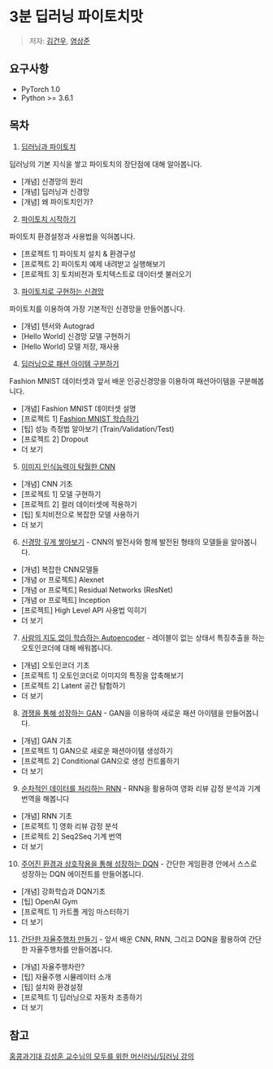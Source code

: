 # 3분 딥러닝 파이토치맛

> 저자: [김건우](https://github.com/keon), [염상준](https://github.com/ysangj)

## 요구사항

* PyTorch 1.0
* Python >= 3.6.1

## 목차

1. [딥러닝과 파이토치](01-Deep-Learning-And-PyTorch)

  딥러닝의 기본 지식을 쌓고 파이토치의 장단점에 대해 알아봅니다.
  * [개념] 신경망의 원리
  * [개념] 딥러닝과 신경망
  * [개념] 왜 파이토치인가?

2. [파이토치 시작하기](02-Getting-Started-With-PyTorch)

  파이토치 환경설정과 사용법을 익혀봅니다.
  * [프로젝트 1] 파이토치 설치 & 환경구성
  * [프로젝트 2] 파이토치 예제 내려받고 실행해보기
  * [프로젝트 3] 토치비전과 토치텍스트로 데이터셋 불러오기

3. [파이토치로 구현하는 신경망](03-Coding-Neural-Networks-In-PyTorch)

  파이토치를 이용하여 가장 기본적인 신경망을 만들어봅니다.
  * [개념] 텐서와 Autograd
  * [Hello World] 신경망 모델 구현하기
  * [Hello World] 모델 저장, 재사용

4. [딥러닝으로 패션 아이템 구분하기](04-Neural-Network-For-Fashion)

  Fashion MNIST 데이터셋과 앞서 배운 인공신경망을 이용하여 패션아이템을 구분해봅니다.
  * [개념] Fashion MNIST 데이터셋 설명
  * [프로젝트 1] [Fashion MNIST 학습하기](04-Neural-Network-For-Fashion/4-fasion-mnist.ipynb)
  * [팁] 성능 측정법 알아보기 (Train/Validation/Test)
  * [프로젝트 2] Dropout
  * 더 보기

5. [이미지 인식능력이 탁월한 CNN](05-CNN-For-Image-Classification)
  * [개념] CNN 기초
  * [프로젝트 1] 모델 구현하기
  * [프로젝트 2] 컬러 데이터셋에 적용하기
  * [팁] 토치비전으로 복잡한 모델 사용하기
  * 더 보기

6. [신경망 깊게 쌓아보기](06-Getting-Deeper) - CNN의 발전사와 함께 발전된 형태의 모델들을 알아봅니다.  
  * [개념] 복잡한 CNN모델들
  * [개념 or 프로젝트] Alexnet
  * [개념 or 프로젝트] Residual Networks (ResNet)
  * [개념 or 프로젝트] Inception
  * [프로젝트] High Level API 사용법 익히기
  * 더 보기
7. [사람의 지도 없이 학습하는 Autoencoder](07-Autoencoder) - 레이블이 없는 상태서 특징추출을 하는 오토인코더에 대해 배워봅니다.
  * [개념] 오토인코더 기초
  * [프로젝트 1] 오토인코더로 이미지의 특징을 압축해보기
  * [프로젝트 2] Latent 공간 탐험하기
  * 더 보기
8. [경쟁을 통해 성장하는 GAN](08-Generative-Adversarial-Networks) - GAN을 이용하여 새로운 패션 아이템을 만들어봅니다.
  * [개념] GAN 기초
  * [프로젝트 1] GAN으로 새로운 패션아이템 생성하기
  * [프로젝트 2] Conditional GAN으로 생성 컨트롤하기
  * 더 보기
9. [순차적인 데이터를 처리하는 RNN](09-RNN-For-Sequential-Data) - RNN을 활용하여 영화 리뷰 감정 분석과 기계번역을 해봅니다
  * [개념] RNN 기초
  * [프로젝트 1] 영화 리뷰 감정 분석
  * [프로젝트 2] Seq2Seq 기계 번역
  * 더 보기
10. [주어진 환경과 상호작용을 통해 성장하는 DQN](10-DQN-Learns-From-Environment) - 간단한 게임환경 안에서 스스로 성장하는 DQN 에이전트를 만들어봅니다.
  * [개념] 강화학습과 DQN기초
  * [팁] OpenAI Gym
  * [프로젝트 1] 카트폴 게임 마스터하기
  * 더 보기
11. [간단한 자율주행차 만들기](11-Mini-Self-Driving-Car) - 앞서 배운 CNN, RNN, 그리고 DQN을 활용하여 간단한 자율주행차를 만들어봅니다.
  * [개념] 자율주행차란?
  * [팁] 자율주행 시뮬레이터 소개
  * [팁] 설치와 환경설정
  * [프로젝트 1] 딥러닝으로 자동차 조종하기
  * 더 보기

## 참고

[홍콩과기대 김성훈 교수님의 모두를 위한 머신러닝/딥러닝 강의](https://www.youtube.com/watch?v=BS6O0zOGX4E&list=PLlMkM4tgfjnLSOjrEJN31gZATbcj_MpUm)
